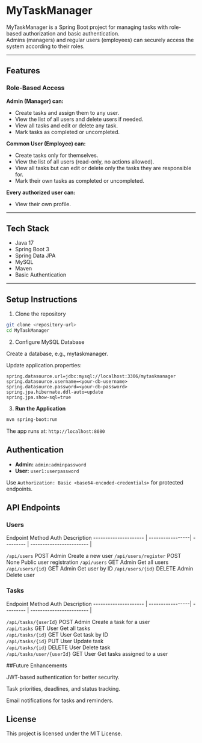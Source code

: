 # MyTaskManager

MyTaskManager is a Spring Boot project for managing tasks with role-based authorization and basic authentication.  
Admins (managers) and regular users (employees) can securely access the system according to their roles.

---

## Features

### Role-Based Access

**Admin (Manager) can:**
- Create tasks and assign them to any user.
- View the list of all users and delete users if needed.
- View all tasks and edit or delete any task.
- Mark tasks as completed or uncompleted.

**Common User (Employee) can:**
- Create tasks only for themselves.
- View the list of all users (read-only, no actions allowed).
- View all tasks but can edit or delete only the tasks they are responsible for.
- Mark their own tasks as completed or uncompleted.

**Every authorized user can:**
- View their own profile.

---

## Tech Stack

- Java 17  
- Spring Boot 3  
- Spring Data JPA  
- MySQL  
- Maven  
- Basic Authentication  

---

## Setup Instructions

1. Clone the repository

```bash
git clone <repository-url>
cd MyTaskManager
```



2. Configure MySQL Database

Create a database, e.g., mytaskmanager.

Update application.properties:

```properties
spring.datasource.url=jdbc:mysql://localhost:3306/mytaskmanager
spring.datasource.username=<your-db-username>
spring.datasource.password=<your-db-password>
spring.jpa.hibernate.ddl-auto=update
spring.jpa.show-sql=true
```

3. **Run the Application**

```bash
mvn spring-boot:run
```

The app runs at: `http://localhost:8080`

## Authentication

* **Admin:** `admin:adminpassword`
* **User:** `user1:userpassword`

Use `Authorization: Basic <base64-encoded-credentials>` for protected endpoints.

## API Endpoints

### Users

   
Endpoint 	              Method	         Auth	              Description
--------------------- | -----------------|  --------- | ------------------------ |

`/api/users`              POST	         Admin	      Create a new user
`/api/users/register`	POST	         None         Public user registration
`/api/users`              GET	             Admin	      Get all users
`/api/users/{id}`	    GET	             Admin	      Get user by ID
`/api/users/{id}`	    DELETE	         Admin	      Delete user


### Tasks

   
Endpoint 	                        Method	         Auth	              Description
---------------------         | -----------------|  --------- | ------------------------ |

`/api/tasks/{userId}`             POST           Admin        Create a task for a user     
`/api/tasks`                        GET            User         Get all tasks                
`/api/tasks/{id}`                  GET            User         Get task by ID               
`/api/tasks/{id}`                  PUT            User         Update task                  
`/api/tasks/{id}`                DELETE           User         Delete task                  
`/api/tasks/user/{userId}`       GET            User         Get tasks assigned to a user 




##Future Enhancements

JWT-based authentication for better security.

Task priorities, deadlines, and status tracking.

Email notifications for tasks and reminders.


## License

This project is licensed under the MIT License.

